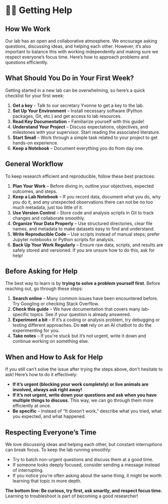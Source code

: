# 🧑‍💻 Getting Help

## How We Work
Our lab has an open and collaborative atmosphere. We encourage asking
questions, discussing ideas, and helping each other. However, it’s also
important to balance this with working independently and making sure we respect
everyone’s focus time. Here’s how to approach problems and questions
efficiently.

## What Should You Do in Your First Week?
Getting started in a new lab can be overwhelming, so here’s a quick checklist for your first week:

1. **Get a key** - Talk to our secretary Yvonne to get a key to the lab.
2. **Set Up Your Environment** – Install necessary software (Python packages, Git, etc.) and get access to lab resources.
3. **Read Key Documentation** – Familiarize yourself with this guide!
4. **Understand Your Project** – Discuss expectations, objectives, and milestones with your supervisor. Start reading the associated literature.
5. **Start Small** – Work through a simple task related to your project to get hands-on experience.
6. **Keep a Notebook** – Document everything you do from day one.

## General Workflow
To keep research efficient and reproducible, follow these best practices:

1. **Plan Your Work** – Before diving in, outline your objectives, expected outcomes, and steps.
2. **Keep a Lab Notebook** – If you record data, document what you do, why you do it, and any unexpected observations there can not be no too much metadata, just too little of it.
3. **Use Version Control** – Store code and analysis scripts in Git to track changes and collaborate smoothly.
4. **Organize Your Data Properly** – Use structured directories, clear file names, and metadata to make datasets easy to find and understand.
5. **Write Reproducible Code** – Use scripts instead of manual steps; prefer Jupyter notebooks or Python scripts for analysis.
6. **Back Up Your Work Regularly** – Ensure raw data, scripts, and results are safely stored and versioned. If you are unsure how to do this, ask for help!

## Before Asking for Help
The best way to learn is by **trying to solve a problem yourself first**. Before reaching out, go through these steps:

1. **Search online** – Many common issues have been encountered before. Try Googling or checking Stack Overflow.
2. **Check this guide** – We have documentation that covers many lab-specific topics. See if your question is already answered.
3. **Experiment a bit** – If it’s a coding or analysis problem, try debugging or testing different approaches. Do **not** rely on an AI chatbot to do the experimenting for you.
4. **Take notes** – If you're stuck but it’s not urgent, write it down and continue working on something else.

## When and How to Ask for Help
If you still can’t solve the issue after trying the steps above, don’t hesitate to ask! Here’s how to do it effectively:

- **If it’s urgent (blocking your work completely) or live animals are involved, always ask right away!**
- **If it’s not urgent, write down your questions and ask when you have multiple things to discuss.** This way, we can go through them more efficiently at once.
- **Be specific** – Instead of “It doesn’t work,” describe what you tried, what you expected, and what happened.

## Respecting Everyone’s Time
We love discussing ideas and helping each other, but constant interruptions can break focus. To keep the lab running smoothly:

- Try to batch non-urgent questions and discuss them at a good time.
- If someone looks deeply focused, consider sending a message instead of interrupting.
- If you notice you’re often asking about the same thing, it might be worth learning that topic in more depth.

**The bottom line: Be curious, try first, ask smartly, and respect focus time.** Learning to troubleshoot is part of becoming a good researcher!

